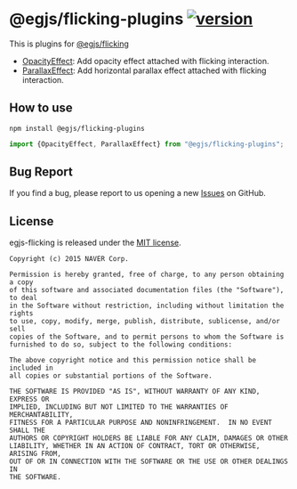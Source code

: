 # @egjs/flicking-plugins [![version][badge-version]][link-version]

This is plugins for [@egjs/flicking](https://github.com/naver/egjs-flicking)

  - [OpacityEffect](https://naver.github.io/egjs-flicking/release/latest/doc/eg.Flicking.plugin.OpacityEffect.html): Add opacity effect attached with flicking interaction.
  - [ParallaxEffect](https://naver.github.io/egjs-flicking/release/latest/doc/eg.Flicking.plugin.ParallaxEffect.html): Add horizontal parallax effect attached with flicking interaction.


## How to use

```
npm install @egjs/flicking-plugins
```

```js
import {OpacityEffect, ParallaxEffect} from "@egjs/flicking-plugins";
```

<!-- badges -->
[badge-version]: https://img.shields.io/npm/v/@egjs/flicking-plugins.svg?style=flat

<!-- links -->
[link-version]: https://www.npmjs.com/package/@egjs/flicking-plugins



## Bug Report

If you find a bug, please report to us opening a new [Issues](https://github.com/naver/egjs-flicking/issues) on GitHub.


## License
egjs-flicking is released under the [MIT license](http://naver.github.io/egjs/license.txt).

```
Copyright (c) 2015 NAVER Corp.

Permission is hereby granted, free of charge, to any person obtaining a copy
of this software and associated documentation files (the "Software"), to deal
in the Software without restriction, including without limitation the rights
to use, copy, modify, merge, publish, distribute, sublicense, and/or sell
copies of the Software, and to permit persons to whom the Software is
furnished to do so, subject to the following conditions:

The above copyright notice and this permission notice shall be included in
all copies or substantial portions of the Software.

THE SOFTWARE IS PROVIDED "AS IS", WITHOUT WARRANTY OF ANY KIND, EXPRESS OR
IMPLIED, INCLUDING BUT NOT LIMITED TO THE WARRANTIES OF MERCHANTABILITY,
FITNESS FOR A PARTICULAR PURPOSE AND NONINFRINGEMENT.  IN NO EVENT SHALL THE
AUTHORS OR COPYRIGHT HOLDERS BE LIABLE FOR ANY CLAIM, DAMAGES OR OTHER
LIABILITY, WHETHER IN AN ACTION OF CONTRACT, TORT OR OTHERWISE, ARISING FROM,
OUT OF OR IN CONNECTION WITH THE SOFTWARE OR THE USE OR OTHER DEALINGS IN
THE SOFTWARE.
```